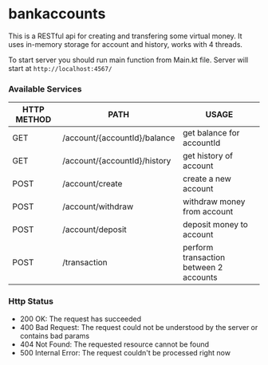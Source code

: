 # bankaccounts

This is a RESTful api for creating and transfering some virtual money. It uses in-memory storage for account and history, works with 4 threads.

To start server you should run main function from Main.kt file. Server will start at `http://localhost:4567/`

### Available Services

| HTTP METHOD | PATH | USAGE |
| -----------| ------ | ------ |
| GET | /account/{accountId}/balance | get balance for accountId | 
| GET | /account/{accountId}/history | get history of account | 
| POST | /account/create | create a new account | 
| POST | /account/withdraw | withdraw money from account | 
| POST | /account/deposit | deposit money to account | 
| POST | /transaction | perform transaction between 2 accounts | 

### Http Status
- 200 OK: The request has succeeded
- 400 Bad Request: The request could not be understood by the server or contains bad params
- 404 Not Found: The requested resource cannot be found
- 500 Internal Error: The request couldn't be processed right now
